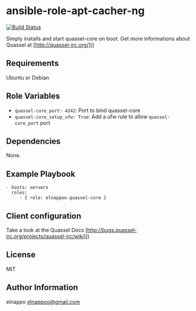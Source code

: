 # ansible-role-apt-cacher-ng
[![Build Status](https://travis-ci.org/elnappo/ansible-role-quassel-core.svg)](https://travis-ci.org/elnappo/ansible-role-quassel-core)

Simply installs and start quassel-core on boot. Get more informations about Quassel at [http://quassel-irc.org/]()

## Requirements
Ubuntu or Debian

## Role Variables
* `quassel-core_port: 4242`: Port to bind quassel-core
* `quassel-core_setup_ufw: True`: Add a ufw rule to allow `quassel-core_port` port

## Dependencies
None.

## Example Playbook
    - hosts: servers
      roles:
         - { role: elnappoo.quassel-core }

## Client configuration
Take a look at the Quassel Docs [http://bugs.quassel-irc.org/projects/quassel-irc/wiki]()

## License

MIT

## Author Information

elnappo <elnappoo@gmail.com>
